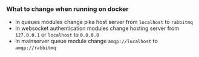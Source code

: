 ### What to change when running on docker

 - In queues modules change pika host server from `localhost` to `rabbitmq`
 - In websocket authentication modules change hosting server from `127.0.0.1` or `localhost` to `0.0.0.0`
 - In mainserver queue module change `amqp://localhost` to `amqp://rabbitmq`

